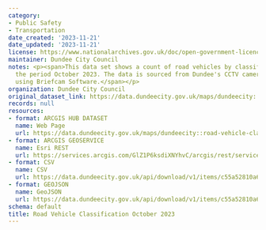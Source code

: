 ```yaml
---
category:
- Public Safety
- Transportation
date_created: '2023-11-21'
date_updated: '2023-11-21'
license: https://www.nationalarchives.gov.uk/doc/open-government-licence/version/3/
maintainer: Dundee City Council
notes: <p><span>This data set shows a count of road vehicles by classification for
  the period October 2023. The data is sourced from Dundee's CCTV cameras analysed
  using Briefcam Software.</span></p>
organization: Dundee City Council
original_dataset_link: https://data.dundeecity.gov.uk/maps/dundeecity::road-vehicle-classification-october-2023
records: null
resources:
- format: ARCGIS HUB DATASET
  name: Web Page
  url: https://data.dundeecity.gov.uk/maps/dundeecity::road-vehicle-classification-october-2023
- format: ARCGIS GEOSERVICE
  name: Esri REST
  url: https://services.arcgis.com/GlZ1P6ksdiXNYhvC/arcgis/rest/services/Road_Vehicle_Classification_October_2023/FeatureServer/0
- format: CSV
  name: CSV
  url: https://data.dundeecity.gov.uk/api/download/v1/items/c55a52810a6147abbc8b9c8c56b6f112/csv?layers=0
- format: GEOJSON
  name: GeoJSON
  url: https://data.dundeecity.gov.uk/api/download/v1/items/c55a52810a6147abbc8b9c8c56b6f112/geojson?layers=0
schema: default
title: Road Vehicle Classification October 2023
---
```

